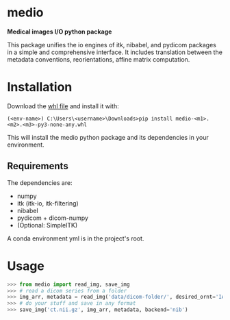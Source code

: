 # medio

**Medical images I/O python package**

This package unifies the io engines of itk, nibabel, and pydicom packages in a simple and comprehensive interface.
It includes translation between the metadata conventions, reorientations, affine matrix computation.

# Installation
Download the [whl file](https://drive.google.com/open?id=1cr8Tv_zNCSBN5ccWzLxVqmiK4VKueINt)
and install it with:
```
(<env-name>) C:\Users\<username>\Downloads>pip install medio-<m1>.<m2>.<m3>-py3-none-any.whl
```
This will install the medio python package and its dependencies in your environment.

## Requirements
The dependencies are:
- numpy
- itk (itk-io, itk-filtering)
- nibabel
- pydicom + dicom-numpy
- (Optional: SimpleITK)


A conda environment yml is in the project's root.

# Usage
```python
>>> from medio import read_img, save_img
>>> # read a dicom series from a folder
>>> img_arr, metadata = read_img('data/dicom-folder/', desired_ornt='IAR')
>>> # do your stuff and save in any format
>>> save_img('ct.nii.gz', img_arr, metadata, backend='nib')
```
